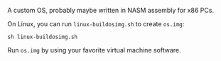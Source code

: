 A custom OS, probably maybe written in NASM assembly for x86 PCs.

On Linux, you can run `linux-buildosimg.sh` to create `os.img`:

    sh linux-buildosimg.sh

Run `os.img` by using your favorite virtual machine software.
